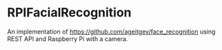 # RPIFacialRecognition
An implementation of https://github.com/ageitgey/face_recognition using REST API and Raspberry Pi with a camera.
